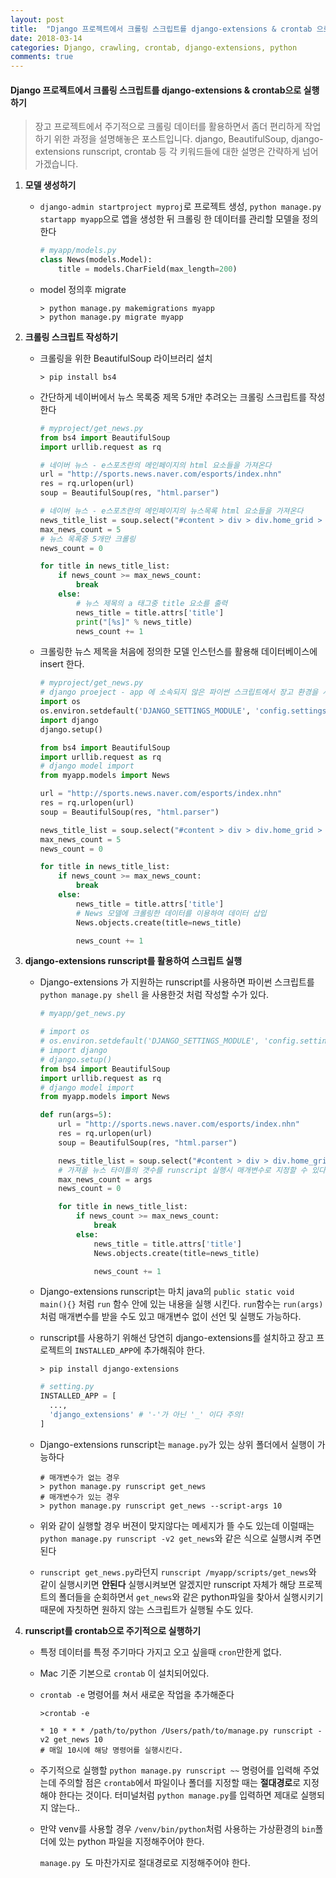 ```yaml
---
layout: post
title:  "Django 프로젝트에서 크롤링 스크립트를 django-extensions & crontab 으로 실행하기"
date: 2018-03-14
categories: Django, crawling, crontab, django-extensions, python
comments: true
---
```


#### Django 프로젝트에서 크롤링 스크립트를 django-extensions & crontab으로 실행하기
   > 장고 프로젝트에서 주기적으로 크롤링 데이터를 활용하면서 좀더 편리하게 작업하기 위한 과정을 설명해놓은 포스트입니다. django, BeautifulSoup, django-extensions runscript, crontab 등 각 키워드들에 대한 설명은 간략하게 넘어가겠습니다.


1. **모델 생성하기** 

   - `django-admin startproject myproj`로 프로젝트 생성, `python manage.py startapp myapp`으로 앱을 생성한 뒤 크롤링 한 데이터를 관리할 모델을 정의한다

     ```Python
     # myapp/models.py
     class News(models.Model):
         title = models.CharField(max_length=200)
     ```

   - model 정의후 migrate

     ```
     > python manage.py makemigrations myapp
     > python manage.py migrate myapp
     ```

2. **크롤링 스크립트 작성하기**

   - 크롤링을 위한 BeautifulSoup 라이브러리 설치

     ```
     > pip install bs4
     ```


   - 간단하게 네이버에서 뉴스 목록중 제목 5개만 추려오는 크롤링 스크립트를 작성한다

     ```python
     # myproject/get_news.py
     from bs4 import BeautifulSoup
     import urllib.request as rq

     # 네이버 뉴스 - e스포츠란의 메인페이지의 html 요소들을 가져온다
     url = "http://sports.news.naver.com/esports/index.nhn"
     res = rq.urlopen(url)
     soup = BeautifulSoup(res, "html.parser")

     # 네이버 뉴스 - e스포츠란의 메인페이지의 뉴스목록 html 요소들을 가져온다
     news_title_list = soup.select("#content > div > div.home_grid > div.content > div.home_article > div.home_news > ul > li > a")
     max_news_count = 5
     # 뉴스 목록중 5개만 크롤링
     news_count = 0

     for title in news_title_list:
         if news_count >= max_news_count:
             break
         else:
             # 뉴스 제목의 a 태그중 title 요소를 출력
             news_title = title.attrs['title']
             print("[%s]" % news_title)
             news_count += 1
     ```

   - 크롤링한 뉴스 제목을 처음에 정의한 모델 인스턴스를 활용해 데이터베이스에 insert 한다.

     ```python
     # myproject/get_news.py
     # django proeject - app 에 소속되지 않은 파이썬 스크립트에서 장고 환경을 사용하기 위한 설정
     import os
     os.environ.setdefault('DJANGO_SETTINGS_MODULE', 'config.settings')
     import django
     django.setup()

     from bs4 import BeautifulSoup
     import urllib.request as rq
     # django model import
     from myapp.models import News

     url = "http://sports.news.naver.com/esports/index.nhn"
     res = rq.urlopen(url)
     soup = BeautifulSoup(res, "html.parser")

     news_title_list = soup.select("#content > div > div.home_grid > div.content > div.home_news > div.home_news > ul > li > a")
     max_news_count = 5
     news_count = 0

     for title in news_title_list:
         if news_count >= max_news_count:
             break
         else:
             news_title = title.attrs['title']
             # News 모델에 크롤링한 데이터를 이용하여 데이터 삽입
             News.objects.create(title=news_title)

             news_count += 1
     ```

3. **django-extensions runscript를 활용하여 스크립트 실행**

   - Django-extensions 가 지원하는 runscript를 사용하면 파이썬 스크립트를 `python manage.py shell` 을 사용한것 처럼 작성할 수가 있다.

     ```python
     # myapp/get_news.py

     # import os
     # os.environ.setdefault('DJANGO_SETTINGS_MODULE', 'config.settings')
     # import django
     # django.setup()
     from bs4 import BeautifulSoup
     import urllib.request as rq
     # django model import
     from myapp.models import News

     def run(args=5):
         url = "http://sports.news.naver.com/esports/index.nhn"
         res = rq.urlopen(url)
         soup = BeautifulSoup(res, "html.parser")

         news_title_list = soup.select("#content > div > div.home_grid > div.content > div.home_news > div.home_news > ul > li > a")
         # 가져올 뉴스 타이틀의 갯수를 runscript 실행시 매개변수로 지정할 수 있다.
         max_news_count = args
         news_count = 0

         for title in news_title_list:
             if news_count >= max_news_count:
                 break
             else:
                 news_title = title.attrs['title']
                 News.objects.create(title=news_title)

                 news_count += 1
     ```

   - Django-extensions runscript는 마치 java의 `public static void main(){}` 처럼 `run` 함수 안에 있는 내용을 실행 시킨다. `run`함수는 `run(args)`처럼 매개변수를 받을 수도 있고 매개변수 없이 선언 및 실행도 가능하다.

   - runscript를 사용하기 위해선 당연히 django-extensions를 설치하고 장고 프로젝트의 `INSTALLED_APP`에 추가해줘야 한다.

     ```
     > pip install django-extensions
     ```

     ```Python
     # setting.py
     INSTALLED_APP = [
       ...,
       'django_extensions' # '-'가 아닌 '_' 이다 주의!
     ]
     ```

   - Django-extensions runscript는 `manage.py`가 있는 상위 폴더에서 실행이 가능하다

     ```
     # 매개변수가 없는 경우
     > python manage.py runscript get_news
     # 매개변수가 있는 경우
     > python manage.py runscript get_news --script-args 10
     ```

   - 위와 같이 실행할 경우 버젼이 맞지않다는 메세지가 뜰 수도 있는데 이럴때는 `python manage.py runscript -v2 get_news`와 같은 식으로 실행시켜 주면된다

   - `runscript get_news.py`라던지 `runscript /myapp/scripts/get_news`와 같이 실행시키면 **안된다** 실행시켜보면 알겠지만 runscript 자체가 해당 프로젝트의 폴더들을 순회하면서 `get_news`와 같은 python파일을 찾아서 실행시키기 때문에 자칫하면 원하지 않는 스크립트가 실행될 수도 있다. 

4. **runscript를 crontab으로 주기적으로 실행하기**

   - 특정 데이터를 특정 주기마다 가지고 오고 싶을때 `cron`만한게 없다.

   - Mac 기준 기본으로 `crontab` 이 설치되어있다.

   - `crontab -e` 명령어를 쳐서 새로운 작업을 추가해준다

     ```
     >crontab -e

     * 10 * * * /path/to/python /Users/path/to/manage.py runscript -v2 get_news 10
     # 매일 10시에 해당 명령어를 실행시킨다.
     ```

   - 주기적으로 실행할 `python manage.py runscript ~~` 명령어를 입력해 주었는데 주의할 점은 `crontab`에서 파일이나 폴더를 지정할 때는  **절대경로**로 지정해야 한다는 것이다. 터미널처럼 `python manage.py`를 입력하면 제대로 실행되지 않는다..

   - 만약 venv를 사용할 경우 `/venv/bin/python`처럼 사용하는 가상환경의 `bin`폴더에 있는 python 파일을 지정해주어야 한다.

     `manage.py `도 마찬가지로 절대경로로 지정해주어야 한다.
